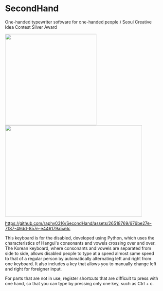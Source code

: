 # SecondHand
One-handed typewriter software for one-handed people / Seoul Creative Idea Contest Silver Award

<img src="https://github.com/raphy0316/SecondHand/assets/26518769/4b33e8d7-4b9a-4f25-b525-c12c3343db39"  width="300" height="300"/>
<img src="https://github.com/raphy0316/SecondHand/assets/26518769/19e3deb8-4d94-40bc-9468-73b8c12d62ff"  width="450" height="300"/>


https://github.com/raphy0316/SecondHand/assets/26518769/676be27e-7187-49dd-857e-e446179a5a6c





This keyboard is for the disabled, developed using Python, which uses the characteristics of Hangul's consonants and vowels crossing over and over. The Korean keyboard, where consonants and vowels are separated from side to side, allows disabled people to type at a speed almost same speed to that of a regular person by automatically alternating left and right from one keyboard. It also includes a key that allows you to manually change left and right for foreigner input.

For parts that are not in use, register shortcuts that are difficult to press with one hand, so that you can type by pressing only one key, such as Ctrl + c.
